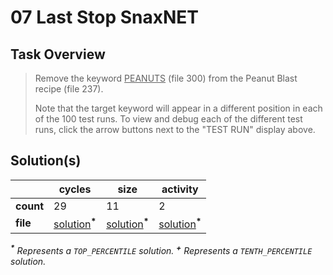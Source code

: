 # 07 Last Stop SnaxNET

## Task Overview

> Remove the keyword <u>PEANUTS</u> (file 300) from the Peanut Blast recipe (file 237).
>
> Note that the target keyword will appear in a different position in each of the 100 test runs. To view and debug each of the different test runs, click the arrow buttons next to the "TEST RUN" display above.

## Solution(s)

|           | cycles                               | size                               | activity                               |
| --------- | ------------------------------------ | ---------------------------------- | -------------------------------------- |
| **count** | 29                                   | 11                                 | 2                                      |
| **file**  | [solution](cycles/)<sup>**\***</sup> | [solution](size/)<sup>**\***</sup> | [solution](activity/)<sup>**\***</sup> |

_<sup>**\***</sup> Represents a `TOP_PERCENTILE` solution._
_<sup>**\+**</sup> Represents a `TENTH_PERCENTILE` solution._
